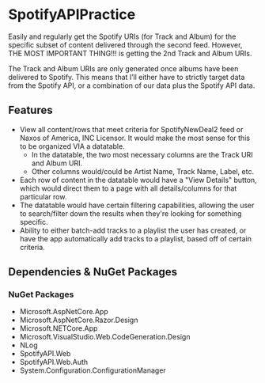 # SpotifyAPIPractice
Easily and regularly get the Spotify URIs (for Track and Album) for the specific subset of content delivered through the second feed. However, THE MOST IMPORTANT THING!!! is getting the 2nd Track and Album URIs.

The Track and Album URIs are only generated once albums have been delivered to Spotify. This means that I’ll either have to strictly target data from the Spotify API, or a combination of our data plus the Spotify API data.


## Features
- View all content/rows that meet criteria for SpotifyNewDeal2 feed or Naxos of America, INC Licensor. It would make the most sense for this to be organized VIA a datatable.
  - In the datatable, the two most necessary columns are the Track URI and Album URI.
  - Other columns would/could be Artist Name, Track Name, Label, etc.
- Each row of content in the datatable would have a "View Details" button, which would direct them to a page with all details/columns for that particular row.
- The datatable would have certain filtering capabilities, allowing the user to search/filter down the results when they're looking for something specific.
- Ability to either batch-add tracks to a playlist the user has created, or have the app automatically add tracks to a playlist, based off of certain criteria.

## Dependencies & NuGet Packages
### NuGet Packages
- Microsoft.AspNetCore.App
- Microsoft.AspNetCore.Razor.Design
- Microsoft.NETCore.App
- Microsoft.VisualStudio.Web.CodeGeneration.Design
- NLog
- SpotifyAPI.Web
- SpotifyAPI.Web.Auth
- System.Configuration.ConfigurationManager
